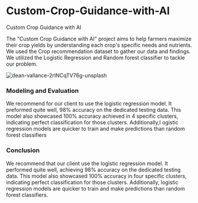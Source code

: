 # Custom-Crop-Guidance-with-AI

Custom Crop Guidance with AI

The "Custom Crop Guidance with AI" project aims to help farmers maximize their crop yields by understanding each crop's specific needs and nutrients. We used the Crop recommendation dataset to gather our data and findings. We utilized the Logistic Regression and Random forest classifier to tackle our problem.

![dean-vallance-2rINCqTV76g-unsplash](https://github.com/user-attachments/assets/4420dfbf-7f59-4b8a-bed0-1f6d4f15df56)


### Modeling and Evaluation
We recommend for our client to use the logistic regression model. It preformed quite well, 98% accuracy on the dedicated testing data. This model also showcased 100% accuracy achieved in 4 specific clusters, indicating perfect classification for those clusters. Additionally,l ogistic regression models are quicker to train and make predictions than random forest classifiers

### Conclusion 
We recommend that our client use the logistic regression model. It performed quite well, achieving 98% accuracy on the dedicated testing data. This model also showcased 100% accuracy in four specific clusters, indicating perfect classification for those clusters. Additionally, logistic regression models are quicker to train and make predictions than random forest classifiers.

